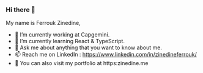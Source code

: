 ### Hi there 👋

My name is Ferrouk Zinedine,

- 🔭 I’m currently working at Capgemini.
- 🌱 I’m currently learning React & TypeScript.
- 💬 Ask me about anything that you want to know about me.
- 📫 Reach me on LinkedIn : https://www.linkedin.com/in/zinedineferrouk/
- 👀 You can also visit my portfolio at https:zinedine.me
